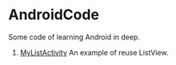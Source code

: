 AndroidCode
===========

Some code of learning Android in deep.  
1. [MyListActivity](https://github.com/twlkyao/MyListActivity) An example of reuse ListView.
